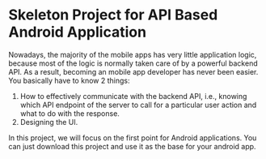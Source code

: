 Skeleton Project for API Based Android Application
==============================

Nowadays, the majority of the mobile apps has very little application logic, because most of the logic is normally taken care of by a powerful backend API. As a result, becoming an mobile app developer has never been easier. You basically have to know 2 things:

1. How to effectively communicate with the backend API, i.e., knowing which API endpoint of the server to call for a particular user action and what to do with the response.
2. Designing the UI.

In this project, we will focus on the first point for Android applications. You can just download this project and use it as the base for your android app.
